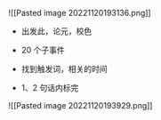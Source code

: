 ![[Pasted image 20221120193136.png]]

- 出发此，论元，校色
- 20 个子事件

- 找到触发词，相关的时间
- 1、2 句话内标完

![[Pasted image 20221120193929.png]]
